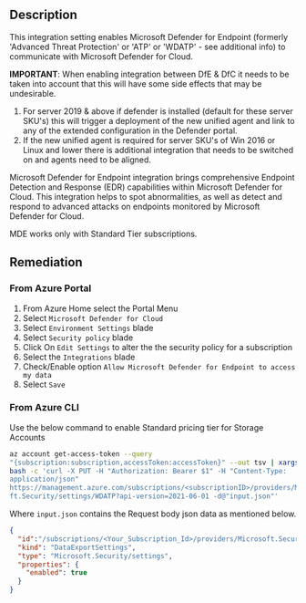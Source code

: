 ## Description

This integration setting enables Microsoft Defender for Endpoint (formerly 'Advanced Threat Protection' or 'ATP' or 'WDATP' - see additional info) to communicate with Microsoft Defender for Cloud.

**IMPORTANT**: When enabling integration between DfE & DfC it needs to be taken into account that this will have some side effects that may be undesirable.
1. For server 2019 & above if defender is installed (default for these server SKU's)
this will trigger a deployment of the new unified agent and link to any of the
extended configuration in the Defender portal.
2. If the new unified agent is required for server SKU's of Win 2016 or Linux and
lower there is additional integration that needs to be switched on and agents
need to be aligned.

Microsoft Defender for Endpoint integration brings comprehensive Endpoint Detection and Response (EDR) capabilities within Microsoft Defender for Cloud. This integration helps to spot abnormalities, as well as detect and respond to advanced attacks on endpoints monitored by Microsoft Defender for Cloud.

MDE works only with Standard Tier subscriptions.

## Remediation

### From Azure Portal

1. From Azure Home select the Portal Menu
2. Select `Microsoft Defender for Cloud`
3. Select `Environment Settings` blade
4. Select `Security policy` blade
5. Click On `Edit Settings` to alter the the security policy for a subscription
6. Select the `Integrations` blade
7. Check/Enable option `Allow Microsoft Defender for Endpoint to access my data`
8. Select `Save`

### From Azure CLI

Use the below command to enable Standard pricing tier for Storage Accounts

```bash
az account get-access-token --query
"{subscription:subscription,accessToken:accessToken}" --out tsv | xargs -L1
bash -c 'curl -X PUT -H "Authorization: Bearer $1" -H "Content-Type:
application/json"
https://management.azure.com/subscriptions/<subscriptionID>/providers/Microso
ft.Security/settings/WDATP?api-version=2021-06-01 -d@"input.json"'
```
Where `input.json` contains the Request body json data as mentioned below.

```json
{
  "id":"/subscriptions/<Your_Subscription_Id>/providers/Microsoft.Security/settings/WDATP",
  "kind": "DataExportSettings",
  "type": "Microsoft.Security/settings",
  "properties": {
    "enabled": true
  }
}
```